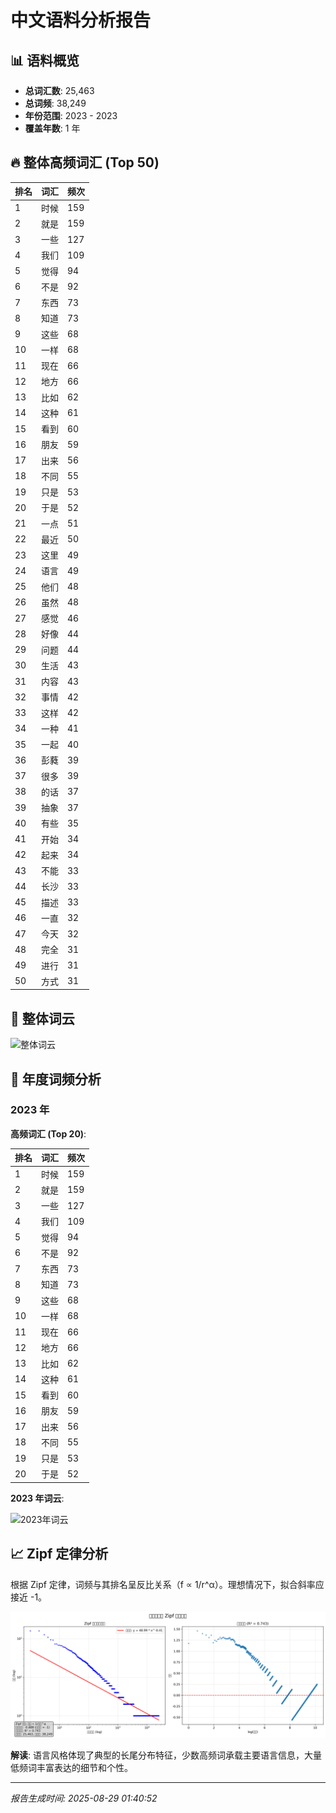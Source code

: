 # 中文语料分析报告

## 📊 语料概览

- **总词汇数**: 25,463
- **总词频**: 38,249
- **年份范围**: 2023 - 2023
- **覆盖年数**: 1 年

## 🔥 整体高频词汇 (Top 50)

| 排名 | 词汇 | 频次 |
|------|------|------|
| 1 | 时候 | 159 |
| 2 | 就是 | 159 |
| 3 | 一些 | 127 |
| 4 | 我们 | 109 |
| 5 | 觉得 | 94 |
| 6 | 不是 | 92 |
| 7 | 东西 | 73 |
| 8 | 知道 | 73 |
| 9 | 这些 | 68 |
| 10 | 一样 | 68 |
| 11 | 现在 | 66 |
| 12 | 地方 | 66 |
| 13 | 比如 | 62 |
| 14 | 这种 | 61 |
| 15 | 看到 | 60 |
| 16 | 朋友 | 59 |
| 17 | 出来 | 56 |
| 18 | 不同 | 55 |
| 19 | 只是 | 53 |
| 20 | 于是 | 52 |
| 21 | 一点 | 51 |
| 22 | 最近 | 50 |
| 23 | 这里 | 49 |
| 24 | 语言 | 49 |
| 25 | 他们 | 48 |
| 26 | 虽然 | 48 |
| 27 | 感觉 | 46 |
| 28 | 好像 | 44 |
| 29 | 问题 | 44 |
| 30 | 生活 | 43 |
| 31 | 内容 | 43 |
| 32 | 事情 | 42 |
| 33 | 这样 | 42 |
| 34 | 一种 | 41 |
| 35 | 一起 | 40 |
| 36 | 彭蕤 | 39 |
| 37 | 很多 | 39 |
| 38 | 的话 | 37 |
| 39 | 抽象 | 37 |
| 40 | 有些 | 35 |
| 41 | 开始 | 34 |
| 42 | 起来 | 34 |
| 43 | 不能 | 33 |
| 44 | 长沙 | 33 |
| 45 | 描述 | 33 |
| 46 | 一直 | 32 |
| 47 | 今天 | 32 |
| 48 | 完全 | 31 |
| 49 | 进行 | 31 |
| 50 | 方式 | 31 |

## 🎨 整体词云

![整体词云](wordcloud_overall.png)

## 📅 年度词频分析

### 2023 年

**高频词汇 (Top 20)**:

| 排名 | 词汇 | 频次 |
|------|------|------|
| 1 | 时候 | 159 |
| 2 | 就是 | 159 |
| 3 | 一些 | 127 |
| 4 | 我们 | 109 |
| 5 | 觉得 | 94 |
| 6 | 不是 | 92 |
| 7 | 东西 | 73 |
| 8 | 知道 | 73 |
| 9 | 这些 | 68 |
| 10 | 一样 | 68 |
| 11 | 现在 | 66 |
| 12 | 地方 | 66 |
| 13 | 比如 | 62 |
| 14 | 这种 | 61 |
| 15 | 看到 | 60 |
| 16 | 朋友 | 59 |
| 17 | 出来 | 56 |
| 18 | 不同 | 55 |
| 19 | 只是 | 53 |
| 20 | 于是 | 52 |

**2023 年词云**:

![2023年词云](wordcloud_2023.png)

## 📈 Zipf 定律分析

根据 Zipf 定律，词频与其排名呈反比关系（f ∝ 1/r^α）。理想情况下，拟合斜率应接近 -1。

![Zipf定律分析](zipf_overall.png)

**解读**: 语言风格体现了典型的长尾分布特征，少数高频词承载主要语言信息，大量低频词丰富表达的细节和个性。


---

*报告生成时间: 2025-08-29 01:40:52*

